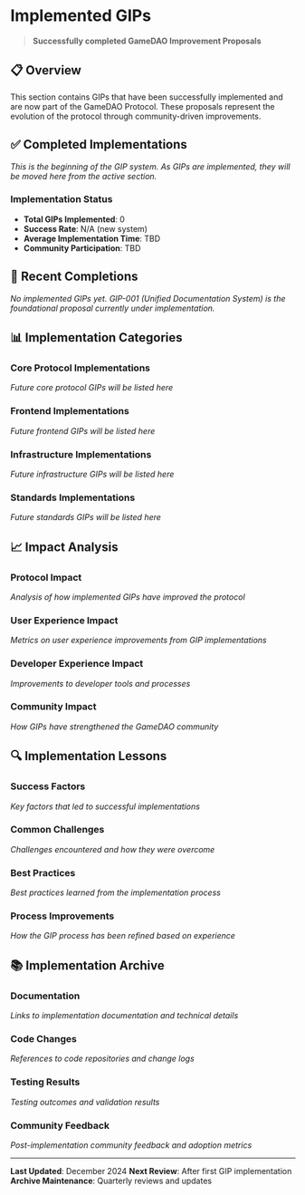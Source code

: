 # Implemented GIPs

> **Successfully completed GameDAO Improvement Proposals**

## 📋 Overview

This section contains GIPs that have been successfully implemented and are now part of the GameDAO Protocol. These proposals represent the evolution of the protocol through community-driven improvements.

## ✅ Completed Implementations

*This is the beginning of the GIP system. As GIPs are implemented, they will be moved here from the active section.*

### Implementation Status
- **Total GIPs Implemented**: 0
- **Success Rate**: N/A (new system)
- **Average Implementation Time**: TBD
- **Community Participation**: TBD

## 🎯 Recent Completions

*No implemented GIPs yet. GIP-001 (Unified Documentation System) is the foundational proposal currently under implementation.*

## 📊 Implementation Categories

### Core Protocol Implementations
*Future core protocol GIPs will be listed here*

### Frontend Implementations
*Future frontend GIPs will be listed here*

### Infrastructure Implementations
*Future infrastructure GIPs will be listed here*

### Standards Implementations
*Future standards GIPs will be listed here*

## 📈 Impact Analysis

### Protocol Impact
*Analysis of how implemented GIPs have improved the protocol*

### User Experience Impact
*Metrics on user experience improvements from GIP implementations*

### Developer Experience Impact
*Improvements to developer tools and processes*

### Community Impact
*How GIPs have strengthened the GameDAO community*

## 🔍 Implementation Lessons

### Success Factors
*Key factors that led to successful implementations*

### Common Challenges
*Challenges encountered and how they were overcome*

### Best Practices
*Best practices learned from the implementation process*

### Process Improvements
*How the GIP process has been refined based on experience*

## 📚 Implementation Archive

### Documentation
*Links to implementation documentation and technical details*

### Code Changes
*References to code repositories and change logs*

### Testing Results
*Testing outcomes and validation results*

### Community Feedback
*Post-implementation community feedback and adoption metrics*

---

**Last Updated**: December 2024
**Next Review**: After first GIP implementation
**Archive Maintenance**: Quarterly reviews and updates
